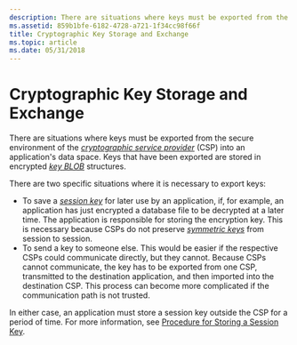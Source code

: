 ```yaml
---
description: There are situations where keys must be exported from the secure environment of the cryptographic service provider (CSP) into an application's data space. Keys that have been exported are stored in encrypted key BLOB structures.
ms.assetid: 859b1bfe-6182-4728-a721-1f34cc98f66f
title: Cryptographic Key Storage and Exchange
ms.topic: article
ms.date: 05/31/2018
---
```


# Cryptographic Key Storage and Exchange

There are situations where keys must be exported from the secure environment of the [*cryptographic service provider*](../secgloss/c-gly.md) (CSP) into an application's data space. Keys that have been exported are stored in encrypted [*key BLOB*](../secgloss/k-gly.md) structures.

There are two specific situations where it is necessary to export keys:

-   To save a [*session key*](../secgloss/s-gly.md) for later use by an application, if, for example, an application has just encrypted a database file to be decrypted at a later time. The application is responsible for storing the encryption key. This is necessary because CSPs do not preserve [*symmetric keys*](../secgloss/s-gly.md) from session to session.
-   To send a key to someone else. This would be easier if the respective CSPs could communicate directly, but they cannot. Because CSPs cannot communicate, the key has to be exported from one CSP, transmitted to the destination application, and then imported into the destination CSP. This process can become more complicated if the communication path is not trusted.

In either case, an application must store a session key outside the CSP for a period of time. For more information, see [Procedure for Storing a Session Key](procedure-for-storing-a-session-key.md).

 

 
